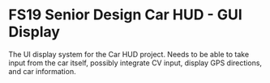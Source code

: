 # FS19 Senior Design Car HUD - GUI Display

The UI display system for the Car HUD project. Needs to be able to take input from the car itself, possibly integrate CV input, display GPS directions, and car information.